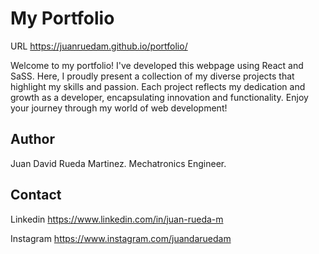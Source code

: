 # My Portfolio

URL
https://juanruedam.github.io/portfolio/

Welcome to my portfolio! I've developed this webpage using React and SaSS. Here, I proudly present a collection of my diverse projects that highlight my skills and passion. Each project reflects my dedication and growth as a developer, encapsulating innovation and functionality. Enjoy your journey through my world of web development!

## Author

Juan David Rueda Martinez. Mechatronics Engineer.

## Contact

Linkedin
https://www.linkedin.com/in/juan-rueda-m

Instagram
https://www.instagram.com/juandaruedam